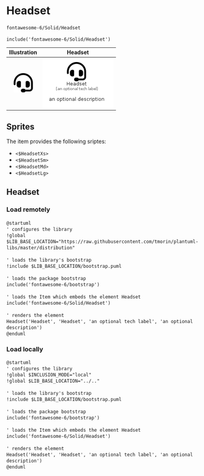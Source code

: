 # Headset


```text
fontawesome-6/Solid/Headset
```

```text
include('fontawesome-6/Solid/Headset')
```



| Illustration | Headset |
| :---: | :---: |
| ![illustration for Illustration](../../fontawesome-6/Solid/Headset.png) | ![illustration for Headset](../../fontawesome-6/Solid/Headset.Local.png) |



## Sprites
The item provides the following sriptes:

- `<$HeadsetXs>`
- `<$HeadsetSm>`
- `<$HeadsetMd>`
- `<$HeadsetLg>`





## Headset

### Load remotely
```plantuml
@startuml
' configures the library
!global $LIB_BASE_LOCATION="https://raw.githubusercontent.com/tmorin/plantuml-libs/master/distribution"

' loads the library's bootstrap
!include $LIB_BASE_LOCATION/bootstrap.puml

' loads the package bootstrap
include('fontawesome-6/bootstrap')

' loads the Item which embeds the element Headset
include('fontawesome-6/Solid/Headset')

' renders the element
Headset('Headset', 'Headset', 'an optional tech label', 'an optional description')
@enduml
```

### Load locally
```plantuml
@startuml
' configures the library
!global $INCLUSION_MODE="local"
!global $LIB_BASE_LOCATION="../.."

' loads the library's bootstrap
!include $LIB_BASE_LOCATION/bootstrap.puml

' loads the package bootstrap
include('fontawesome-6/bootstrap')

' loads the Item which embeds the element Headset
include('fontawesome-6/Solid/Headset')

' renders the element
Headset('Headset', 'Headset', 'an optional tech label', 'an optional description')
@enduml
```

